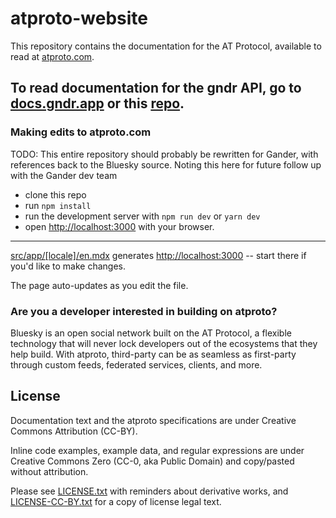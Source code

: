 # atproto-website

This repository contains the documentation for the AT Protocol, available to read at [atproto.com](https://atproto.com/).

To read documentation for the gndr API, go to [docs.gndr.app](https://docs.gndr.app/) or this [repo](https://github.com/gander-social/gndr-docs).
---

### Making edits to atproto.com

TODO: This entire repository should probably be rewritten for Gander, with references back to the Bluesky source. Noting this
here for future follow up with the Gander dev team

- clone this repo
- run `npm install`
- run the development server with `npm run dev` or `yarn dev`
- open [http://localhost:3000](http://localhost:3000) with your browser.

---

[src/app/[locale]/en.mdx](https://github.com/gander-social/atproto-website/blob/main/src/app/[locale]/en.mdx) generates [http://localhost:3000](http://localhost:3000) -- start there if you'd like to make changes.

The page auto-updates as you edit the file.

### Are you a developer interested in building on atproto?

Bluesky is an open social network built on the AT Protocol, a flexible technology that will never lock developers out of the ecosystems that they help build. With atproto, third-party can be as seamless as first-party through custom feeds, federated services, clients, and more.

## License

Documentation text and the atproto specifications are under Creative Commons Attribution (CC-BY).

Inline code examples, example data, and regular expressions are under Creative Commons Zero (CC-0, aka Public Domain) and copy/pasted without attribution.

Please see [LICENSE.txt]() with reminders about derivative works, and [LICENSE-CC-BY.txt]() for a copy of license legal text.
